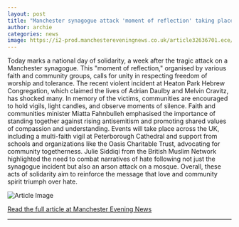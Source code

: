 ```yaml
---
layout: post
title: "Manchester synagogue attack 'moment of reflection' taking place today is chance for communities to stand together"
author: archie
categories: news
image: https://i2-prod.manchestereveningnews.co.uk/article32636701.ece/ALTERNATES/s1200/0_The-aftermath-at-Heaton-Park-Hebrew-Congregation-Synagogue.jpg
---
```

Today marks a national day of solidarity, a week after the tragic attack on a Manchester synagogue. This "moment of reflection," organised by various faith and community groups, calls for unity in respecting freedom of worship and tolerance. The recent violent incident at Heaton Park Hebrew Congregation, which claimed the lives of Adrian Daulby and Melvin Cravitz, has shocked many. In memory of the victims, communities are encouraged to hold vigils, light candles, and observe moments of silence. Faith and communities minister Miatta Fahnbulleh emphasised the importance of standing together against rising antisemitism and promoting shared values of compassion and understanding. Events will take place across the UK, including a multi-faith vigil at Peterborough Cathedral and support from schools and organizations like the Oasis Charitable Trust, advocating for community togetherness. Julie Siddiqi from the British Muslim Network highlighted the need to combat narratives of hate following not just the synagogue incident but also an arson attack on a mosque. Overall, these acts of solidarity aim to reinforce the message that love and community spirit triumph over hate.

![Article Image](https://i2-prod.manchestereveningnews.co.uk/article32636701.ece/ALTERNATES/s1200/0_The-aftermath-at-Heaton-Park-Hebrew-Congregation-Synagogue.jpg)

[Read the full article at Manchester Evening News](https://www.manchestereveningnews.co.uk/news/greater-manchester-news/manchester-synagogue-attack-moment-reflection-32636543)

---
